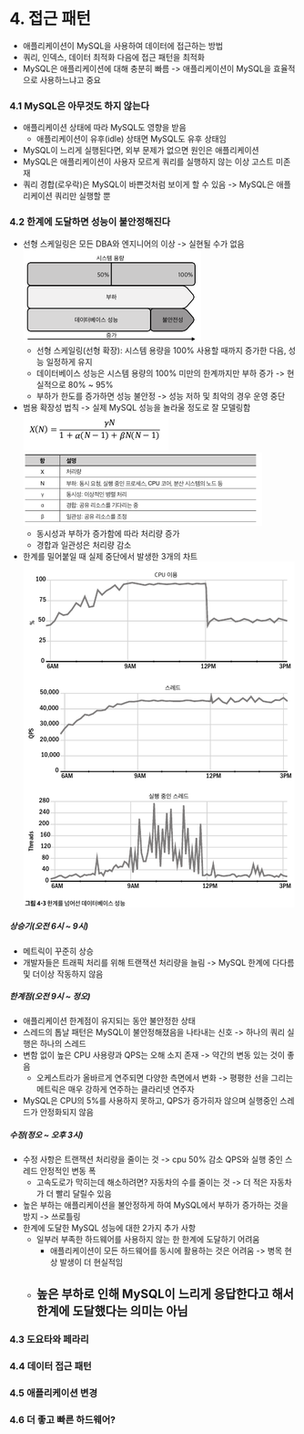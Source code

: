 # 4. 접근 패턴
- 애플리케이션이 MySQL을 사용하여 데이터에 접근하는 방법
- 쿼리, 인덱스, 데이터 최적화 다음에  접근 패턴을 최적화
- MySQL은 애플리케이션에 대해 충분히 빠름 -> 애플리케이션이 MySQL을 효율적으로 사용하느냐고 중요
### 4.1 MySQL은 아무것도 하지 않는다
- 애플리케이션 상태에 따라 MySQL도 영향을 받음
  - 애플리케이션이 유후(idle) 상태면 MySQL도 유후 상태임
- MySQL이 느리게 실행된다면, 외부 문제가 없으면 원인은 애플리케이션
- MySQL은 애플리케이션이 사용자 모르게 쿼리를 실행하지 않는 이상 고스트 미존재
- 쿼리 경합(로우락)은 MySQL이 바쁜것처럼 보이게 할 수 있음 -> MySQL은 애플리케이션 쿼리만 실행할 뿐
### 4.2 한계에 도달하면  성능이 불안정해진다
- 선형 스케일링은 모든 DBA와 엔지니어의 이상 -> 실현될 수가 없음<br>
![img.png](img.png)
  - 선형 스케일링(선형 확장): 시스템 용량을 100% 사용할 때까지 증가한 다음, 성능 일정하게 유지
  - 데이터베이스 성능은 시스템 용량의 100% 미만의 한계까지만 부하 증가 -> 현실적으로 80% ~ 95%
  - 부하가 한도를 증가하면 성능 불안정 -> 성능 저하 및 최악의 경우 운영 중단
- 범용 확장성 법칙 -> 실제 MySQL 성능을 놀라울 정도로 잘 모델링함<br>
![img_1.png](img_1.png)
![img_2.png](img_2.png)
  - 동시성과 부하가 증가함에 따라 처리량 증가
  - 경합과 일관성은 처리량 감소
- 한계를 밀어붙일 때 실제 중단에서 발생한 3개의 차트<br>
![img_3.png](img_3.png)
##### 상승기(오전 6시 ~ 9시)
- 메트릭이 꾸준히 상승
- 개발자들은 트래픽 처리를 위해 트랜잭션 처리량을 늘림 -> MySQL 한계에 다다름 및 더이상 작동하지 않음
##### 한계점(오전 9시 ~ 정오)
- 애플리케이션 한계점이 유지되는 동안 불안정한 상태
- 스레드의 톱날 패턴은 MySQL이 불안정해졌음을 나타내는 신호 -> 하나의 쿼리 실행은 하나의 스레드
- 변함 없이 높은 CPU 사용량과 QPS는 오해 소지 존재 -> 약간의 변동 있는 것이 좋음
  - 오케스트라가 올바르게 연주되면 다양한 측면에서 변화 -> 평평한 선을 그리는 메트릭은 매우 강하게 연주하는 클라리넷 연주자
- MySQL은 CPU의 5%를 사용하지 못하고, QPS가 증가히자 않으며 실행중인 스레드가 안정화되지 않음
##### 수정(정오 ~ 오후 3시)
- 수정 사항은 트랜잭션 처리량을 줄이는 것 -> cpu 50% 감소 QPS와 실행 중인 스레드 안정적인 변동 폭
  - 고속도로가 막히는데 해소하려면? 자동차의 수를 줄이는 것 -> 더 적은 자동차가 더 빨리 달릴수 있음
- 높은 부하는 애플리케이션을 불안정하게 하여 MySQL에서 부하가 증가하는 것을 방지 -> 쓰로틀링
- 한계에 도달한 MySQL 성능에 대한 2가지 추가 사항
  - 일부러 부족한 하드웨어를 사용하지 않는 한 한계에 도달하기 어려움
    - 애플리케이션이 모든 하드웨어를 동시에 활용하는 것은 어려움 -> 병목 현상 발생이 더 현실적임
  - 높은 부하로 인해 MySQL이 느리게 응답한다고 해서 한계에 도달했다는 의미는 아님
    - 
### 4.3 도요타와 페라리
### 4.4 데이터 접근 패턴
### 4.5 애플리케이션 변경
### 4.6 더 좋고 빠른 하드웨어?